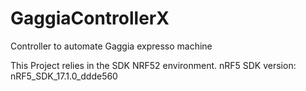 # GaggiaControllerX
Controller to automate Gaggia expresso machine

This Project relies in the SDK NRF52 environment.
nRF5 SDK version: nRF5_SDK_17.1.0_ddde560